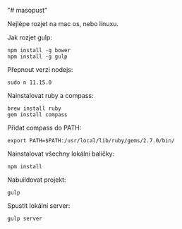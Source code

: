 "# masopust" 

Nejlépe rozjet na mac os, nebo linuxu.

Jak rozjet gulp:
```
npm install -g bower
npm install -g gulp
```

Přepnout verzi nodejs:
```
sudo n 11.15.0
```
Nainstalovat ruby a compass:
```
brew install ruby
gem install compass
```

Přidat compass do PATH:
```
export PATH=$PATH:/usr/local/lib/ruby/gems/2.7.0/bin/
```

Nainstalovat všechny lokální balíčky:
```
npm install
```

Nabuildovat projekt:
```
gulp
```

Spustit lokální server:
```
gulp server
```
